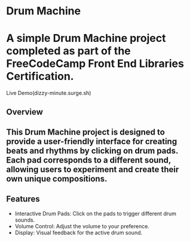 


# Drum Machine
# A simple Drum Machine project completed as part of the FreeCodeCamp Front End Libraries Certification.

Live Demo(dizzy-minute.surge.sh)


## Overview
## This Drum Machine project is designed to provide a user-friendly interface for creating beats and rhythms by clicking on drum pads. Each pad corresponds to a different sound, allowing users to experiment and create their own unique compositions.

## Features
* Interactive Drum Pads: Click on the pads to trigger different drum sounds.
* Volume Control: Adjust the volume to your preference.
* Display: Visual feedback for the active drum sound.
